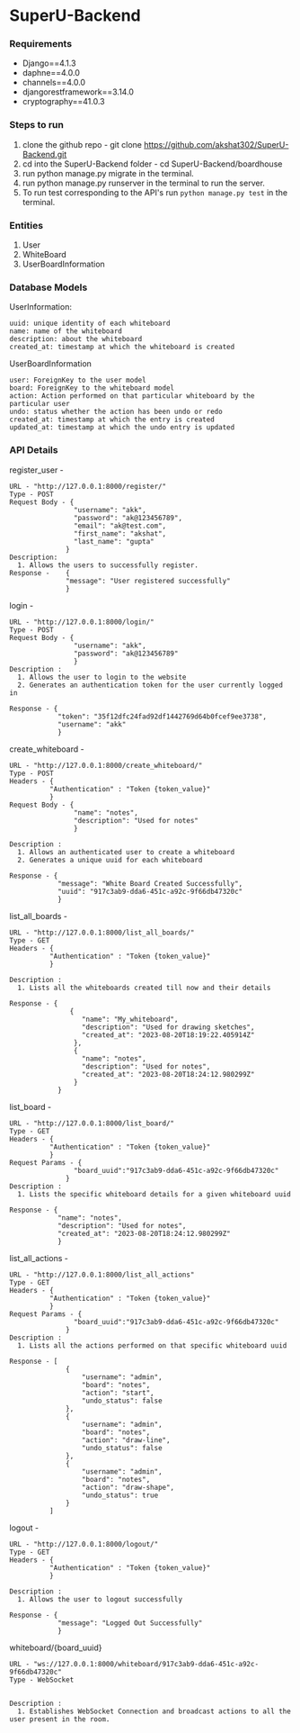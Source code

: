 # SuperU-Backend
### Requirements

- Django==4.1.3
- daphne==4.0.0
- channels==4.0.0
- djangorestframework==3.14.0
- cryptography==41.0.3

### Steps to run

1. clone the github repo - git clone https://github.com/akshat302/SuperU-Backend.git
2. cd into the SuperU-Backend folder - cd SuperU-Backend/boardhouse
3. run python manage.py migrate in the terminal.
4. run python manage.py runserver in the terminal to run the server.
5. To run test corresponding to the API's run `python manage.py test` in the terminal.

### Entities 

1. User
2. WhiteBoard
3. UserBoardInformation

### Database Models

UserInformation:

	uuid: unique identity of each whiteboard
	name: name of the whiteboard
	description: about the whiteboard
	created_at: timestamp at which the whiteboard is created

UserBoardInformation

  	user: ForeignKey to the user model
    board: ForeignKey to the whiteboard model
    action: Action performed on that particular whiteboard by the particular user
    undo: status whether the action has been undo or redo
    created_at: timestamp at which the entry is created
    updated_at: timestamp at which the undo entry is updated

### API Details 

register_user -

    URL - "http://127.0.0.1:8000/register/"
    Type - POST
    Request Body - {
                    "username": "akk",
                    "password": "ak@123456789",
                    "email": "ak@test.com",
                    "first_name": "akshat",
                    "last_name": "gupta"
                  }
    Description: 
      1. Allows the users to successfully register.
    Response -    {
                  "message": "User registered successfully"
                  }

login - 
    
    URL - "http://127.0.0.1:8000/login/"
    Type - POST
    Request Body - {
                    "username": "akk",
                    "password": "ak@123456789"
                    }
    Description :
      1. Allows the user to login to the website
      2. Generates an authentication token for the user currently logged in

    Response - {
                "token": "35f12dfc24fad92df1442769d64b0fcef9ee3738",
                "username": "akk"
                }

create_whiteboard - 

    URL - "http://127.0.0.1:8000/create_whiteboard/"
    Type - POST
    Headers - {
              "Authentication" : "Token {token_value}"
              }  
    Request Body - {
                    "name": "notes",
                    "description": "Used for notes"
                    }
          
    Description :
      1. Allows an authenticated user to create a whiteboard
      2. Generates a unique uuid for each whiteboard
      
    Response - {
                "message": "White Board Created Successfully",
                "uuid": "917c3ab9-dda6-451c-a92c-9f66db47320c"
                }

list_all_boards - 

    URL - "http://127.0.0.1:8000/list_all_boards/"
    Type - GET
    Headers - {
              "Authentication" : "Token {token_value}"
              }  

    Description : 
      1. Lists all the whiteboards created till now and their details
      
    Response - {
                   {
                      "name": "My_whiteboard",
                      "description": "Used for drawing sketches",
                      "created_at": "2023-08-20T18:19:22.405914Z"
                    },
                    {
                      "name": "notes",
                      "description": "Used for notes",
                      "created_at": "2023-08-20T18:24:12.980299Z"
                    }
                }

  list_board - 

    URL - "http://127.0.0.1:8000/list_board/"
    Type - GET
    Headers - {
              "Authentication" : "Token {token_value}"
              }  
    Request Params - {
                    "board_uuid":"917c3ab9-dda6-451c-a92c-9f66db47320c"
                  }
    Description : 
      1. Lists the specific whiteboard details for a given whiteboard uuid
      
    Response - {
                "name": "notes",
                "description": "Used for notes",
                "created_at": "2023-08-20T18:24:12.980299Z"
                }

  list_all_actions - 

    URL - "http://127.0.0.1:8000/list_all_actions"
    Type - GET
    Headers - {
              "Authentication" : "Token {token_value}"
              }  
    Request Params - {
                    "board_uuid":"917c3ab9-dda6-451c-a92c-9f66db47320c"
                  }
    Description : 
      1. Lists all the actions performed on that specific whiteboard uuid
      
    Response - [
                  {
                      "username": "admin",
                      "board": "notes",
                      "action": "start",
                      "undo_status": false
                  },
                  {
                      "username": "admin",
                      "board": "notes",
                      "action": "draw-line",
                      "undo_status": false
                  },
                  {
                      "username": "admin",
                      "board": "notes",
                      "action": "draw-shape",
                      "undo_status": true
                  }
              ]
logout - 
    
    URL - "http://127.0.0.1:8000/logout/"
    Type - GET
    Headers - {
              "Authentication" : "Token {token_value}"
              }  
 
    Description :
      1. Allows the user to logout successfully
    
    Response - {
                "message": "Logged Out Successfully"
                }


whiteboard/{board_uuid}

    URL - "ws://127.0.0.1:8000/whiteboard/917c3ab9-dda6-451c-a92c-9f66db47320c"
    Type - WebSocket

 
    Description :
      1. Establishes WebSocket Connection and broadcast actions to all the user present in the room. 
